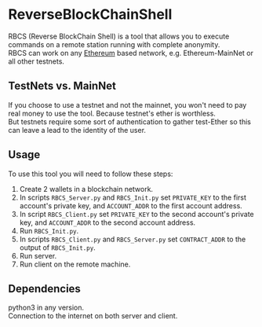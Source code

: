 # ReverseBlockChainShell
RBCS (Reverse BlockChain Shell) is a tool that allows you to execute commands on a remote station running with complete anonymity.\
RBCS can work on any <a href="https://ethereum.org/en/">Ethereum</a> based network, e.g. Ethereum-MainNet or all other testnets.

## TestNets vs. MainNet
If you choose to use a testnet and not the mainnet, you won't need to pay real money to use the tool. Because testnet's ether is worthless.\
But testnets require some sort of authentication to gather test-Ether so this can leave a lead to the identity of the user.

## Usage
To use this tool you will need to follow these steps:
1. Create 2 wallets in a blockchain network.
2. In scripts `RBCS_Server.py` and `RBCS_Init.py` set `PRIVATE_KEY` to the first account's private key, and `ACCOUNT_ADDR` to the first account address.
3. In script `RBCS_Client.py` set `PRIVATE_KEY` to the second account's private key, and `ACCOUNT_ADDR` to the second account address.
4. Run `RBCS_Init.py`.
5. In scripts `RBCS_Client.py` and `RBCS_Server.py` set `CONTRACT_ADDR` to the output of `RBCS_Init.py`.
6. Run server.
7. Run client on the remote machine.


## Dependencies
python3 in any version.\
Connection to the internet on both server and client.
